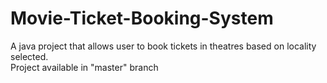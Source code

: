 # Movie-Ticket-Booking-System
A java project that allows user to book tickets in theatres based on locality selected.<br>
Project available in "master" branch

